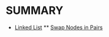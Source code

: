 # SUMMARY

* [Linked List](linked_list.md)
    ** [Swap Nodes in Pairs](linkedlist/swap_nodes_in_pairs.md)
